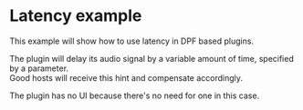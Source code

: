 # Latency example

This example will show how to use latency in DPF based plugins.<br/>

The plugin will delay its audio signal by a variable amount of time, specified by a parameter.<br/>
Good hosts will receive this hint and compensate accordingly.<br/>

The plugin has no UI because there's no need for one in this case.<br/>
